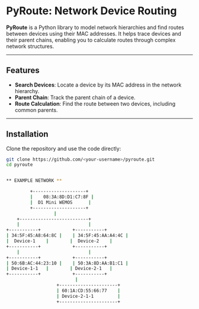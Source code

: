 # PyRoute: Network Device Routing

**PyRoute** is a Python library to model network hierarchies and find routes between devices using their MAC addresses. It helps trace devices and their parent chains, enabling you to calculate routes through complex network structures.

---

## Features

- **Search Devices**: Locate a device by its MAC address in the network hierarchy.
- **Parent Chain**: Track the parent chain of a device.
- **Route Calculation**: Find the route between two devices, including common parents.

---

## Installation

Clone the repository and use the code directly:

```bash
git clone https://github.com/<your-username>/pyroute.git
cd pyroute


** EXAMPLE NETWORK **

         +--------------------+
         |    08:3A:8D:D1:C7:8F |
         |  D1 Mini WEMOS      |
         +--------------------+
                  |
    +--------------------------+
    |                          |
+-----------+            +-----------+
| 34:5F:45:A8:64:8C |    | 34:5F:45:AA:A4:4C |
|  Device-1    |        |  Device-2    |
+-----------+            +-----------+
    |                          |
+-----------+            +-----------+
| 50:6B:AC:44:23:10 |    | 50:3A:8D:AA:B1:C1 |
| Device-1-1   |        | Device-2-1   |
+-----------+            +-----------+
                          |
                   +----------------------+
                   | 60:1A:CD:55:66:77    |
                   | Device-2-1-1         |
                   +----------------------+

